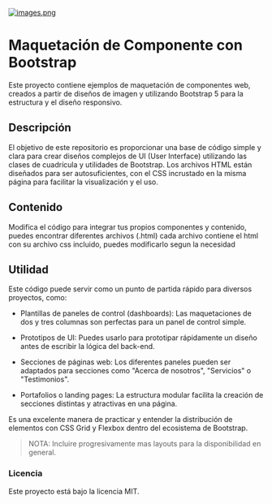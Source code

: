 [![images.png](https://i.postimg.cc/s272Fv8H/images.png)](https://postimg.cc/v18yfHG5)
# Maquetación de Componente con Bootstrap
Este proyecto contiene ejemplos de maquetación de componentes web, creados a partir de diseños de imagen y utilizando Bootstrap 5 para la estructura y el diseño responsivo.

## Descripción
El objetivo de este repositorio es proporcionar una base de código simple y clara para crear diseños complejos de UI (User Interface) utilizando las clases de cuadrícula y utilidades de Bootstrap. Los archivos HTML están diseñados para ser autosuficientes, con el CSS incrustado en la misma página para facilitar la visualización y el uso.

## Contenido
Modifica el código para integrar tus propios componentes y contenido, puedes encontrar diferentes archivos (.html)
cada archivo contiene el html con su archivo css incluido, puedes modificarlo segun la necesidad

## Utilidad

Este código puede servir como un punto de partida rápido para diversos proyectos, como:

- Plantillas de paneles de control (dashboards): Las maquetaciones de dos y tres columnas son perfectas para un panel de control simple.

- Prototipos de UI: Puedes usarlo para prototipar rápidamente un diseño antes de escribir la lógica del back-end.

- Secciones de páginas web: Los diferentes paneles pueden ser adaptados para secciones como "Acerca de nosotros", "Servicios" o "Testimonios".

- Portafolios o landing pages: La estructura modular facilita la creación de secciones distintas y atractivas en una página.

Es una excelente manera de practicar y entender la distribución de elementos con CSS Grid y Flexbox dentro del ecosistema de Bootstrap.

> NOTA: Incluire progresivamente mas layouts para la disponibilidad en general.

### Licencia
Este proyecto está bajo la licencia MIT.